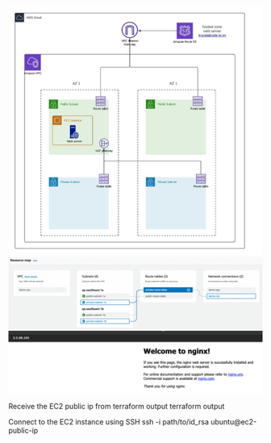 ![alt text](./images/architecture.jpeg)
![alt text](./images/resource-map.png)
![alt text](./images/result.png)

Receive the EC2 public ip from terraform output
terraform output

Connect to the EC2 instance using SSH
ssh -i path/to/id_rsa ubuntu@ec2-public-ip